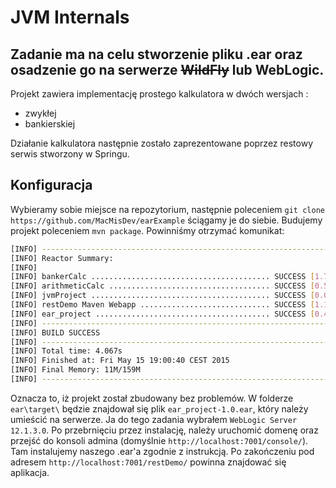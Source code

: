 JVM Internals
=============
Zadanie ma na celu stworzenie pliku .ear oraz osadzenie go na serwerze ~~WildFly~~ lub WebLogic.
----
Projekt zawiera implementację prostego kalkulatora w dwóch wersjach : 
* zwykłej
* bankierskiej

Działanie kalkulatora następnie zostało zaprezentowane poprzez restowy serwis stworzony w Springu.

## Konfiguracja

Wybieramy sobie miejsce na repozytorium, następnie poleceniem `git clone https://github.com/MacMisDev/earExample` ściągamy je do siebie. 
Budujemy projekt poleceniem `mvn package`. Powinniśmy otrzymać komunikat:
```bash
[INFO] ------------------------------------------------------------------------
[INFO] Reactor Summary:
[INFO]
[INFO] bankerCalc ........................................ SUCCESS [1.729s]
[INFO] arithmeticCalc .................................... SUCCESS [0.506s]
[INFO] jvmProject ........................................ SUCCESS [0.001s]
[INFO] restDemo Maven Webapp ............................. SUCCESS [1.196s]
[INFO] ear_project ....................................... SUCCESS [0.465s]
[INFO] ------------------------------------------------------------------------
[INFO] BUILD SUCCESS
[INFO] ------------------------------------------------------------------------
[INFO] Total time: 4.067s
[INFO] Finished at: Fri May 15 19:00:40 CEST 2015
[INFO] Final Memory: 11M/159M
[INFO] ------------------------------------------------------------------------
```
Oznacza to, iż projekt został zbudowany bez problemów.
W folderze `ear\target\` będzie znajdował się plik `ear_project-1.0.ear`, który należy umieścić na serwerze. Ja do tego zadania wybrałem `WebLogic Server 12.1.3.0`. Po przebrnięciu przez instalację, należy uruchomić domenę oraz przejść do konsoli admina (domyślnie `http://localhost:7001/console/`). Tam instalujemy naszego .ear'a zgodnie z instrukcją. Po zakończeniu pod adresem `http://localhost:7001/restDemo/` powinna znajdować się aplikacja.
